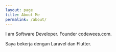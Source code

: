 ```yaml
---
layout: page
title: About Me
permalink: /about/
---
```


I am Software Developer. Founder codewees.com.

Saya bekerja dengan Laravel dan Flutter.
